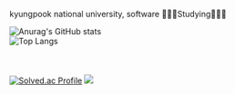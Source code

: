 <!--
**IanToo2/IanToo2** is a ✨ _special_ ✨ repository because its `README.md` (this file) appears on your GitHub profile.

Here are some ideas to get you started:

- 🔭 I’m currently working on ...
- 🌱 I’m currently learning ...
- 👯 I’m looking to collaborate on ...
- 🤔 I’m looking for help with ...
- 💬 Ask me about ...
- 📫 How to reach me: ...
- 😄 Pronouns: ...
- ⚡ Fun fact: ...
-->
kyungpook national university, software
🌱🌱🌱Studying🌱🌱🌱

![Anurag's GitHub stats](https://github-readme-stats.vercel.app/api?username=IanToo2&show_icons=true&theme=tokyonight)<br>
![Top Langs](https://github-readme-stats.vercel.app/api/top-langs/?username=IanToo2&layout=compact&theme=gruvbox)<br>
<br><br><br>
[![Solved.ac Profile](http://mazassumnida.wtf/api/generate_badge?boj=rlawjddla0203)](https://solved.ac/rlawjddla0203)
<img src="http://mazandi.herokuapp.com/api?handle=rlawjddla0203&theme=warm"/><br>
<br><br><br>
